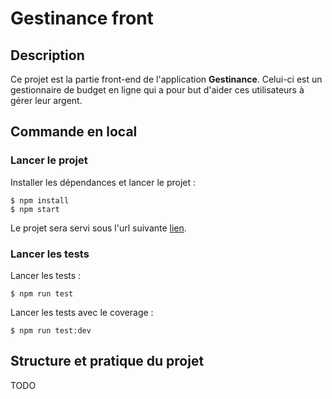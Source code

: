 # Gestinance front

## Description

Ce projet est la partie front-end de l'application **Gestinance**. Celui-ci est un gestionnaire de budget en ligne qui a pour but d'aider ces utilisateurs à gérer leur argent.

## Commande en local

### Lancer le projet

Installer les dépendances et lancer le projet :

```shell
$ npm install
$ npm start
```

Le projet sera servi sous l'url suivante [lien](http://localhost:3000).

### Lancer les tests

Lancer les tests :

```shell
$ npm run test
```

Lancer les tests avec le coverage :

```shell
$ npm run test:dev
```

## Structure et pratique du projet

TODO
